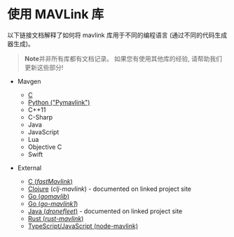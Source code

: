 # 使用 MAVLink 库

以下链接文档解释了如何将 mavlink 库用于不同的编程语言 (通过不同的代码生成器生成)。

> **Note**并非所有库都有文档记录。 如果您有使用其他库的经验, 请帮助我们更新这些部分!

* Mavgen
  
  * [C](../mavgen_c/README.md)
  * [Python ("Pymavlink")](../mavgen_python/README.md)
  * C++11
  * C-Sharp
  * Java
  * JavaScript
  * Lua
  * Objective C
  * Swift

* External
  
  * [C (*fastMavlink*)](https://github.com/olliw42/fastmavlink)
  * [Clojure](https://github.com/WickedShell/clj-mavlink) (*clj-mavlink*) - documented on linked project site
  * [Go (*gomavlib*)](https://pkg.go.dev/github.com/aler9/gomavlib)
  * [Go (*go-mavlink1*)](https://github.com/mgr9525/go-mavlink1)
  * [Java (*dronefleet*)](https://github.com/dronefleet/mavlink) - documented on linked project site
  * [Rust (*rust-mavlink*)](https://docs.rs/mavlink/latest/mavlink/)
  * [TypeScript/JavaScript (node-mavlink)](https://github.com/padcom/node-mavlink#readme)